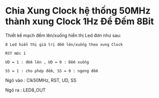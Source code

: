 # Chia Xung Clock hệ thống 50MHz thành xung Clock 1Hz Để Đếm 8Bit

Thiết kế mạch đếm lên/xuống hiển thị Led đơn như sau:

    8 Led hiển thị giá trị đếm lên/xuống theo xung Clock

    RST mức 1

    UD = 1 : đếm lên , UD = 0 : Đếm xuống

    SS = 1 : cho phép đếm, SS = 0 : ngưng đếm

Ngõ vào :
        Clk50MHz, RST, UD, SS

Ngõ ra : LED8_OUT
